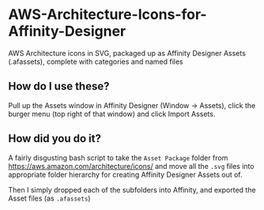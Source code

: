 # AWS-Architecture-Icons-for-Affinity-Designer
AWS Architecture icons in SVG, packaged up as Affinity Designer Assets (.afassets), complete with categories and named files

## How do I use these?

Pull up the Assets window in Affinity Designer (Window -> Assets), click the burger menu (top right of that window) and click Import Assets.

## How did you do it?

A fairly disgusting bash script to take the `Asset Package` folder from https://aws.amazon.com/architecture/icons/ and move all the `.svg` files into appropriate folder hierarchy for creating Affinity Designer Assets out of.

Then I simply dropped each of the subfolders into Affinity, and exported the Asset files (as `.afassets`)
